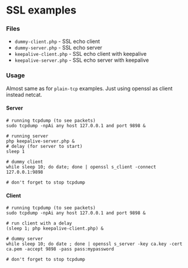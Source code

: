 # SSL examples

### Files

- `dummy-client.php` - SSL echo client
- `dummy-server.php` - SSL echo server
- `keepalive-client.php` - SSL echo client with keepalive
- `keepalive-server.php` - SSL echo server with keepalive

### Usage 

Almost same as for `plain-tcp` examples.
Just using openssl as client instead netcat.

#### Server
```shell
# running tcpdump (to see packets)
sudo tcpdump -npAi any host 127.0.0.1 and port 9898 &

# running server
php keepalive-server.php &
# delay (for server to start)
sleep 1

# dummy client
while sleep 10; do date; done | openssl s_client -connect 127.0.0.1:9898

# don't forget to stop tcpdump
```


#### Client
```shell
# running tcpdump (to see packets)
sudo tcpdump -npAi any host 127.0.0.1 and port 9898 &

# run client with a delay
(sleep 1; php keepalive-client.php) & 

# dummy server
while sleep 10; do date ; done | openssl s_server -key ca.key -cert ca.pem -accept 9898 -pass pass:mypassword

# don't forget to stop tcpdump
```

